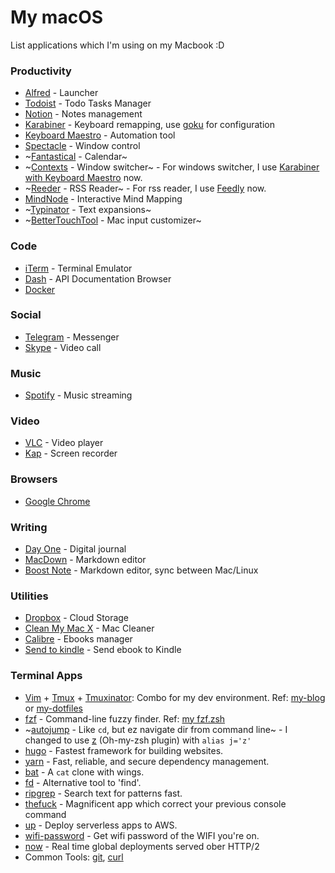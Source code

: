 # My macOS

List applications which I'm using on my Macbook :D

### Productivity
* [Alfred](https://www.alfredapp.com/) - Launcher
* [Todoist](https://todoist.com/) - Todo Tasks Manager
* [Notion](https://www.notion.so/) - Notes management
* [Karabiner](https://pqrs.org/osx/karabiner/) - Keyboard remapping, use [goku](https://github.com/yqrashawn/GokuRakuJoudo) for configuration
* [Keyboard Maestro](https://www.keyboardmaestro.com/main/) - Automation tool
* [Spectacle](https://www.spectacleapp.com/) - Window control
* ~[Fantastical](https://flexibits.com/fantastical) - Calendar~
* ~[Contexts](https://contexts.co/) - Window switcher~ - For windows switcher, I
    use [Karabiner with Keyboard Maestro](https://github.com/ttuan/dotfiles/blob/master/karabiner/karabiner.edn#L77-L89) now.
* ~[Reeder](http://reederapp.com/mac/) - RSS Reader~ - For rss reader, I use [Feedly](https://feedly.com/) now.
* [MindNode](https://mindnode.com/) - Interactive Mind Mapping
* ~[Typinator](http://www.ergonis.com/products/typinator/) - Text expansions~
* ~[BetterTouchTool](https://www.boastr.net/) - Mac input customizer~

### Code
* [iTerm](https://www.iterm2.com/) - Terminal Emulator
* [Dash](https://kapeli.com/dash) - API Documentation Browser
* [Docker](https://docs.docker.com/docker-for-mac/install/)

### Social
* [Telegram](https://desktop.telegram.org/) - Messenger
* [Skype](https://www.skype.com/en/) - Video call

### Music
* [Spotify](https://www.spotify.com/us/) - Music streaming

### Video
* [VLC](https://www.spotify.com/us/) - Video player
* [Kap](https://github.com/wulkano/kap) - Screen recorder

### Browsers
* [Google Chrome](https://www.google.com/intl/vi_vn/chrome/)

### Writing
* [Day One](http://dayoneapp.com/) - Digital journal
* [MacDown](https://macdown.uranusjr.com/) - Markdown editor
* [Boost Note](https://macdown.uranusjr.com/) - Markdown editor, sync between Mac/Linux

### Utilities
* [Dropbox](https://www.dropbox.com/) - Cloud Storage
* [Clean My Mac X](https://cleanmymac.macpaw.com/20) - Mac Cleaner
* [Calibre](https://calibre-ebook.com) - Ebooks manager
* [Send to kindle](https://www.amazon.com/gp/sendtokindle/pc) - Send ebook to Kindle


### Terminal Apps
* [Vim](https://www.vim.org/) + [Tmux](https://github.com/tmux/tmux) + [Tmuxinator](https://github.com/tmuxinator/tmuxinator): Combo for my dev environment. Ref: [my-blog](https://ttuan.github.io/tags/#Vim) or [my-dotfiles](https://github.com/ttuan/dotfiles)
* [fzf](https://github.com/junegunn/fzf) - Command-line fuzzy finder. Ref: [my fzf.zsh](https://github.com/ttuan/dotfiles/blob/master/zsh/fzf.zsh)
* ~[autojump](https://github.com/wting/autojump) - Like `cd`, but ez navigate dir from command line~ - I changed to use [z](https://github.com/ohmyzsh/ohmyzsh/tree/master/plugins/z) (Oh-my-zsh plugin) with `alias j='z'`
* [hugo](https://github.com/gohugoio/hugo) - Fastest framework for building websites.
* [yarn](https://github.com/yarnpkg/yarn) - Fast, reliable, and secure dependency management.
* [bat](https://github.com/sharkdp/bat) - A `cat` clone with wings.
* [fd](https://github.com/sharkdp/fd) - Alternative tool to 'find'.
* [ripgrep](https://github.com/BurntSushi/ripgrep) - Search text for patterns fast.
* [thefuck](https://github.com/nvbn/thefuck) - Magnificent app which correct your previous console command
* [up](https://github.com/apex/up) - Deploy serverless apps to AWS.
* [wifi-password](https://github.com/rauchg/wifi-password) - Get wifi password of the WIFI you're on.
* [now](https://github.com/zeit/now-cli) - Real time global deployments served ober HTTP/2
* Common Tools: [git](https://github.com/git/git), [curl](https://curl.haxx.se/docs/manpage.html)
